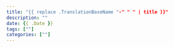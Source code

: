 ```yaml
---
title: "{{ replace .TranslationBaseName "-" " " | title }}"
description: ""
date: {{ .Date }}
tags: [""]
categories: [""]
---
```

